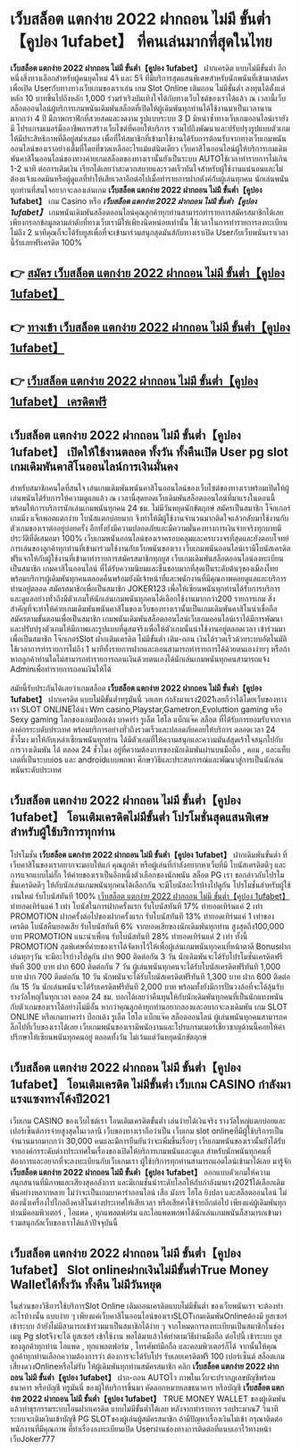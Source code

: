 # เว็บสล็อต แตกง่าย 2022 ฝากถอน ไม่มี ขั้นต่ำ【คูปอง 1ufabet】  ที่คนเล่นมากที่สุดในไทย

**เว็บสล็อต แตกง่าย 2022 ฝากถอน ไม่มี ขั้นต่ำ【คูปอง 1ufabet】** ฝากเครดิต แบบไม่มีขั้นต่ำ  อีกหนึ่งสิ่งทางเลือกสำหรับผู้คนยุคใหม่ 4จี และ 5จี ที่มีบริการสุดแสนพิเศษสำหรับนักพนันที่เข้ามาสมัครเพื่อเปิด Userกับทางทางเว็บเกมของเราเล่น เกม Slot Online เติมถอน ไม่มีขั้นต่ำ ลงทุนได้ตั้งแต่ หลัก 10 บาทขึ้นไปถึงหลัก 1,000 ร่วมร่าเริงบันเทิงใจได้กับทางเว็บไซต์ของเราได้แล้ว ณ เวลานี้เว็บสล็อตออนไลน์ผู้บริการเกมพนันเดิมพันสล็อตที่เปิดให้ผู้เดิมพันทุกท่านได้ใช้งานมาเป็นเวลานานมากกว่า 4 ปี มีภาพกราฟิกที่สวยสดและงดงาม รูปแบบระบบ 3 D
มิหนำซ้ำทางเว็บเกมออนไลน์เรายังมี โปรแกรมเมอร์มืออาชีพการสร้างเว็บไซต์ที่คอยให้บริการ  รวมไปถึงพัฒนาและปรับปรุงรูปแบบตัวเกมให้มีประสิทธิภาพที่ดีอยู่สม่ำเสมอ เพื่อที่ให้สมาชิกที่เข้ามาใช้งานได้รับการต้อนรับจากทางเว็บเกมพนันออนไลน์ของเราอย่างเต็มที่โดยที่ขาดเหลืออะไรแม้แต่นิดเดียว เว็บคาสิโนออนไลน์ผู้ให้บริการเกมเดิมพันคาสิโนออนไลน์ของทางค่ายเกมสล็อตของทางเรานั้นยังเป็นระบบ AUTOใช้เวลาทำรายการไม่เกิน 1-2 นาที ต่อการเติมเงิน เรียกได้เลยว่าสะดวกสบายและรวดเร็วทันใจสำหรับผู้ใช้งานแน่นอนและไม่ต้องแจ้งแอดมินหรือผู้ดูแลที่ทำให้เสียเวลาอีกต่อไปเมื่อทำรายการฝากตังค์กับผู้เล่นทุกคน
นักเล่นพนันทุกท่านที่สนใจอยากจะลองเล่นเกม **เว็บสล็อต แตกง่าย 2022 ฝากถอน ไม่มี ขั้นต่ำ【คูปอง 1ufabet】** เกม Casino  หรือ ***เว็บสล็อต แตกง่าย 2022 ฝากถอน ไม่มี ขั้นต่ำ【คูปอง 1ufabet】*** เกมพนันเดิมพันสล็อตออนไลน์คุณลูกค้าทุกท่านสามารถทำรายการสมัครสมาชิกได้เลยเพียงกรอกข้อมูลตามลำดับที่ทางเว็บเรามีให้เพียงนิดหน่อยเท่านั้น ใช้เวลาในการทำรายการลงทะเบียนไม่ถึง 2 นาทีคุณก็จะได้รับยูสเพื่อที่จะเข้ามาร่วมสนุกสุดมันส์กับทางเราเปิด Userกับเว็บพนันเราเวลานี้รับเลยฟรีเครดิต 100%

## 👉 [สมัคร เว็บสล็อต แตกง่าย 2022 ฝากถอน ไม่มี ขั้นต่ำ【คูปอง 1ufabet】](https://archa888.com/)
## 👉 [ทางเข้า เว็บสล็อต แตกง่าย 2022 ฝากถอน ไม่มี ขั้นต่ำ【คูปอง 1ufabet】](https://archa888.com/)
## 👉 [เว็บสล็อต แตกง่าย 2022 ฝากถอน ไม่มี ขั้นต่ำ【คูปอง 1ufabet】 เครดิตฟรี](https://archa888.com/)

## เว็บสล็อต แตกง่าย 2022 ฝากถอน ไม่มี ขั้นต่ำ【คูปอง 1ufabet】 เปิดให้ใช้งานตลอด ทั้งวัน ทั้งคืนเปิด User pg slot เกมเดิมพันคาสิโนออนไลน์การเงินมั่นคง

สำหรับสมาชิกคนใดที่สนใจ เล่นเกมเดิมพันพนันคาสิโนออนไลน์ของเว็บไซต์ของทางเราพร้อมเปิดให้ผู้เล่นพนันได้รับการให้ความดูแลแล้ว ณ เวลานี้สุดยอดเว็บเดิมพันสล็อตออนไลน์ที่มาแรงในตอนนี้ พร้อมให้การบริการนักเล่นเกมพนันทุกคน 24 ชม. ไม่มีวันหยุดนักขัตฤกษ์ สมัครเป็นสมาชิก โจ๊กเกอร์เกมมิ่ง แจ็กพอตแตกง่าย โบนัสแตกบ่อยมาก จึงทำให้มีผู้ใช้งานจำนวนมากติดใจแล้วกลับมาใช้งานกับตัวเกมของเราต่ออยู่บ่อยครั้ง อีกทั้งยังมีความปลอดภัยและมีความมั่นคงทางการเงินจ่ายจริงทุกบาทมีประวัติที่ดีเสมอมา 100% เว็บเกมพนันออนไลน์ของเราครอบคลุมและครบวงจรที่สุดและยังตอบโจทย์การเล่นของลูกค้าทุกท่านที่เข้ามาร่วมใช้งานกับเว็บพนันของเรา
เว็บเกมพนันออนไลน์เรามีโบนัสเครดิตฟรีแจกให้กับผู้ใช้งานที่เข้ามาทำรายการสมัครสมาชิกทุกยูส เว็บเกมเดิมพันสล็อตออนไลน์ลงทะเบียนเป็นสมาชิก เกมคาสิโนออนไลน์ ที่ได้รับความนิยมและชื่นชอบมากที่สุดเป็นระดับต้นๆของเมืองไทย พร้อมบริการผู้เดิมพันทุกคนตลอดคืนพร้อมยังมีเจ้าหน้าที่และพนักงานที่มีคุณภาพคอยดูแลและบริการท่านอยู่ตลอด สมัครสมาชิกเพื่อเป็นสมาชิก JOKER123 เพื่อให้เซียนพนันทุกท่านได้รับการบริการและดูแลอย่างทั่วถึงมีตัวเกมให้นักเล่นเกมพนันทุกคนได้เลือกใช้งานมากกว่า200 รายการเกม
สิ่งสำคัญที่จะทำให้ค่ายเกมเดิมพันพนันคาสิโนของเว็บของทางเรานั้นเป็นเกมเดิมพันคาสิโนน่าเชื่อถือ สมัครตามขั้นตอนเพื่อเป็นสมาชิก  เกมพนันเดิมพันสล็อตออนไลน์เว็บเกมออนไลน์เราได้มีการพัฒนาและปรับปรุงตัวเกมให้มีภาพและรูปแบบที่ดูสมจริงเพื่อให้ตัวเกมนั้นน่าใช้งานอยู่ตลอดเวลา เข้าร่วมมาเพื่อเป็นสมาชิก โจ๊กเกอร์Slot ฝากเติมเครดิต ไม่มีขั้นต่ำ เติม-ถอน เงินได้รวดเร็วด้วยระบบอัตโนมัติ ใช้เวลาการทำรายการไม่ถึง 1 นาทีทั้งรายการฝากและถอนสามารถทำรายการได้ด้วยตนเองง่ายๆ หรือถ้าหากลูกค้าท่านใดไม่สามารถทำรายการถอนเงินด้วยตนเองได้นักเล่นเกมพนันทุกคนสามารถแจ้ง Adminเพื่อทำรายการถอนเงินให้ได้

สมัยนี้รับประกันได้เลยว่าเกมสล็อต **เว็บสล็อต แตกง่าย 2022 ฝากถอน ไม่มี ขั้นต่ำ【คูปอง 1ufabet】** ฝากเครดิต แบบไม่มีขั้นต่ำทรูมันนี่ วอเลท กำลังมาแรง2021เลยก็ว่าได้โดยเว็บของทางเรา SLOT ONLINEได้นำ  Wm casino,Playstar,Gametron,Evoluttion gaming หรือ Sexy gaming โลกของเกมป๊อกเด้ง บาคาร่า รูเล็ต ไฮโล แบ็กแจ๊ค สล็อต ที่ได้รับการยอมรับจากจากองค์กรระบดับประเทศ พร้อมบริการอย่างทั่วถึงรวดเร็วและปลอดภัยคอยให้บริการ ตลอดเวลา 24 ชั่วโมง มาให้กับเหล่าเซียนพนันทุกท่าน ได้มีตัวเกมที่ให้ความสนุกและความมันส์สุดเร้าใจสนุกไปกับการวางเดิมพัน ได้ ตลอด 24 ชั่วโมง อยู่ที่ความต้องการของนักเดิมพันผ่านบนมือถือ , คอม , และแท็บเลตที่เป็นระบบios และ androidแบบพกพา ศึกษาวิธีและประสบการณ์และพัฒนาสู่การเป็นนักเล่นพนันระดับประเทศ

## เว็บสล็อต แตกง่าย 2022 ฝากถอน ไม่มี ขั้นต่ำ【คูปอง 1ufabet】 โอนเติมเครดิตไม่มีขั้นต่ำ โปรโมชั่นสุดแสนพิเศษสำหรับผู้ใช้บริการทุกท่าน

โปรโมชั่น **เว็บสล็อต แตกง่าย 2022 ฝากถอน ไม่มี ขั้นต่ำ【คูปอง 1ufabet】** ฝากเดิมพันขั้นต่ำ ที่เว็บคาสิโนของเราอยากจะมอบให้แก่  คุณลูกค้า หรือผู้เล่นที่กำลังอยากหาเว็บที่มี โบนัสเครดิตดีๆ และการแจกแบบไม่กั๊ก ให้ค่ายของเราเป็นอีกหนึ่งตัวเลือกของนักพนัน สล็อต PG เรา ขอกล่าวกับโปรโมชั่นเครดิตดีๆ ให้กับนักเล่นเกมพนันทุกคนได้เลือกกัน จะมีโบนัสอะไรบ้างไปดูกัน
โปรโมชั่นสำหรับผู้ใช้งานใหม่ รับโบนัสทันที 100% [เว็บสล็อต แตกง่าย 2022 ฝากถอน ไม่มี ขั้นต่ำ【คูปอง 1ufabet】](https://archa888.com/) ทำยอดเทิร์นแค่ 1 เท่า
โบนัสในการฝากครั้งแรก รับโบนัสทันที 17% ทำยอดเทิร์นแค่ 2 เท่า
 PROMOTION ฝากครั้งต่อไปของฝากครั้งแรก รับโบนัสทันที 13% ทำยอดเทิร์นแค่ 1 เท่าของเครดิต
โบนัสคืนยอดเสีย รับโบนัสทันที 6% จากยอดเสียของนักเดิมพันทุกท่าน สูงสุดถึง100,000 บาท
 PROMOTION แนะนำเพื่อน รับโบนัสทันที 28% ทำยอดเทิร์นแค่ 2 เท่า
ทั้งนี้ PROMOTION สุดพิเศษที่ค่ายของเราได้จัดหาไว้ให้เพื่อผู้เล่นเกมพนันทุกคนที่หน้าตาดี Bonusฝากเล่นทุกๆวัน จะมีอะไรบ้างไปดูกัน
ฝาก 900 ติดต่อกัน 3 วัน นักเดิมพันจะได้รับโปรโมชั่นเครดิตฟรีทันที 300 บาท
ฝาก 600 ติดต่อกัน 7 วัน ผู้เล่นพนันทุกคนจะได้รับโบนัสเครดิตฟรีทันที 1,000 บาท
ฝาก 700 ติดต่อกัน 10 วัน นักพนันจะได้รับโบนัสเครดิตฟรีทันที 1,300 บาท
ฝาก 600 ติดต่อกัน 15 วัน นักเล่นพนันจะได้รับเครดิตฟรีทันที 2,000 บาท
พร้อมทั้งยังมีการปั่นวงล้อที่จะได้ลุ้นรับรางวัลใหญ่ในทุกเวลา ตลอด 24 ชม. บอกได้เลยว่าคืนทุนให้กับนักเดิมพันทุกคนที่เป็นนักแทงพนันกับตัวเกมของเราได้อย่างไม่มีอั้น หากว่าคุณลูกค้าทุกท่านอยากลองและอยากจะลงเดิมพัน เกม SLOT ONLINE  หรือเกมบาคาร่า ป๊อกเด้ง รูเล็ต ไฮโล แบ็กแจ๊ค สล็อตออนไลน์ ผู้เล่นพนันทุกคนสามารถคลิ๊กไปที่เว็บของเราได้เลย เว็บเกมพนันของเรามีพนักงานและโปรแกรมเมอร์เชี่ยวชาญด้านนี้คอยให้คำปรึกษาให้เซียนพนันทุกคนอยู่ ตลอดทั้งวัน ไม่เว้นแต่วันหยุดนักขัตฤกษ์

## เว็บสล็อต แตกง่าย 2022 ฝากถอน ไม่มี ขั้นต่ำ【คูปอง 1ufabet】 โอนเติมเครดิต ไม่มีขั้นต่ำ  เว็บเกม CASINO กำลังมาแรงแซงทางโค้งปี2021

เว็บเกม CASINO ของเว็บไซต์เรา โอนเติมเครดิตขั้นต่ำ เล่นง่ายได้เงินจริง รางวัลใหญ่แตกบ่อยและเปอร์เซ็นต์การจ่ายสูงสุดในเวลานี เว็บของทางเราถือว่าเป็น เว็บเกม slot onlineที่มีผู้ใช้บริการเป็นจำนวนมากมากกว่า 30,000 คนและมีการยืนยันว่าจะเพิ่มขึ้นเรื่อยๆ เว็บเกมพนันของเรานั้นยังได้รับจากองค์กรระดับต่างประเทศในเรื่องของเปิดให้บริการเกมพนันและดูแล สำหรับนักพนันทุกคนที่ต้องการและอยากที่จะลงทะเบียนกับเว็บเกมเรา ผู้ใช้บริการทุกท่านสามารถแอดไลน์เข้ามาได้เลย
	มารู้จัก **เว็บสล็อต แตกง่าย 2022 ฝากถอน ไม่มี ขั้นต่ำ【คูปอง 1ufabet】** ออกแบบตัวเกมให้ความสนุกสนานที่มีภาพและเสียงสุดอลังการ และมีเกมชั้นนำระดับโลกให้กับกำลังมาแรง2021ได้เลือกเดิมพันอย่างหลากหลาย  ไม่ว่าจะเป็นเกมบาคาร่าออนไลน์ เสือ มังกร ไฮโล ยิงปลา และสล็อตออนไลน์ ไม่ต้องนั่งเครื่องไปไกลถึงคาสิโนต่างประเทศให้เสียเวลา หรือเสียค่าใช้จ่ายอีกต่อไป เพียงแค่ผู้เดิมพันทุกท่านมีคอมพิวเตอร์ , ไอแพด , ทุกแพลตฟอร์ม และไอแพดพกพาได้นักเล่นเกมพนันก็สามารถเข้ามาร่วมสนุกกัลเว็บของเราได้แล้วปัจจุบันนี้

## เว็บสล็อต แตกง่าย 2022 ฝากถอน ไม่มี ขั้นต่ำ【คูปอง 1ufabet】 Slot onlineฝากเงินไม่มีขั้นต่ำTrue Money Walletได้ทั้งวัน ทั้งคืน ไม่มีวันหยุด

ในส่วนของวิธีการใช้บริการSlot Online เติมถอนเครดิตแบบไม่มีขั้นต่ำ ของเว็บพนันเรา จะต้องทำอะไรบ้างนั้น แบบง่าย ๆ เพียงแค่เว็บคาสิโนออนไลน์ของเราSLOTเกมเดิมพันOnlineต้องมี ยูสเซอร์ เข้าระบบ ถ้ายังไม่มีสามารถเข้าร่วมมาเป็นสมาชิกได้ง่าย ๆ จากโหมดการลงทะเบียนเป็นสมาชิกในช่อง เมนู Pg slotจึงจะได้ ยูสเซอร์ เข้าใช้งาน พอได้มาแล้วให้ทำตามวิธีผ่านมือถือ ต่อไปนี้
เข้าระบบ ยูส  ของลูกค้าทุกท่าน ไอแพด , ทุกแพลตฟอร์ม , โทรศัพท์มือถือ และคอมพิวเตอร์ก็ได้
จากนั้นให้คุณลูกค้าทุกท่านเลือกความต้องการว่า ต้องการจะได้รับโปร รับเลยเครดิตฟรี 100 เปอร์เซ็นต์ สล็อตเกมเสี่ยงดวงOnlineหรือไม่รับ
ให้ผู้เดิมพันทุกท่านสมัครสมาชิก คลิก **เว็บสล็อต แตกง่าย 2022 ฝากถอน ไม่มี ขั้นต่ำ【คูปอง 1ufabet】** ฝาก-ถอน AUTOไว ภาพในเว็บจะปรากฏเลขบัญชีพร้อมธนาคาร หรือบัญชี ทรูมันนี่ ของผู้ให้บริการขึ้นมา
คัดลอกหมายเลขธนาคาร หรือบัญชี **เว็บสล็อต แตกง่าย 2022 ฝากถอน ไม่มี ขั้นต่ำ【คูปอง 1ufabet】** TRUE MONEY WALLET ของผู้เดิมพัน แล้วทำธุรกรรมระบบโอนฝากเครดิต แบบไม่มีขั้นต่ำได้เลย
หลังจากทำรายการ รอประมาณ7 วินาที ระบบจะเติมเงินเข้าบัญชี PG SLOTของผู้เล่นผู้สมัครสมาชิก
ถ้ามีปัญหาเรื่องเงินไม่เข้า กรุณาติดต่อพนักงานที่มีคุณภาพ ที่ทำเรื่องลงทะเบียนเปิด Userผ่านช่องทางการติดต่อที่แนบเอาไว้ทางหน้าเว็บJoker777



